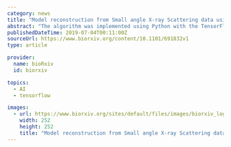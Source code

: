 ```yaml
---
category: news
title: "Model reconstruction from Small angle X-ray Scattering data using deep learning methods"
abstract: "The algorithm was implemented using Python with the TensorFlow framework and tested with experimental data, demonstrating capacity and robustness of accurate model reconstruction even without using prior model size information."
publishedDateTime: 2019-07-04T00:11:00Z
sourceUrl: https://www.biorxiv.org/content/10.1101/691832v1
type: article

provider:
  name: bioRxiv
  id: biorxiv

topics:
  - AI
  - tensorflow

images:
  - url: https://www.biorxiv.org/sites/default/files/images/biorxiv_logo_homepage7-5-small.png
    width: 252
    height: 252
    title: "Model reconstruction from Small angle X-ray Scattering data using deep learning methods"
---
```

